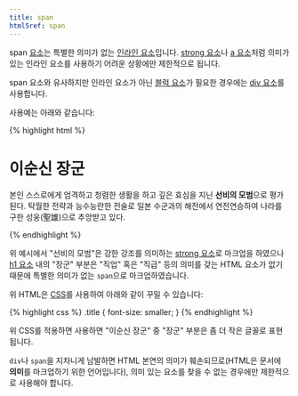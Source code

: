 ```yaml
---
title: span
html5ref: span
---
```

span [요소](/docs/HTML_Element.html)는 특별한 의미가 없는 [인라인 요소](/docs/Block_and_inline_element.html)입니다. [strong 요소](/html/strong.html)나 [a 요소](/html/a.html)처럼 의미가 있는 인라인 요소를 사용하기 어려운 상황에만 제한적으로 됩니다.

span 요소와 유사하지만 인라인 요소가 아닌 [블럭 요소](/docs/Block_and_inline_element.html)가 필요한 경우에는 [div 요소](/html/div.html)를 사용합니다.

사용예는 아래와 같습니다:

{% highlight html %}
<h1>이순신 <span class="title">장군</span></h1>
<p>
    본인 스스로에게 엄격하고 청렴한 생활을 하고 깊은 효심을
    지닌 <strong>선비의 모범</strong>으로 평가된다. 탁월한 전략과 능수능란한
    전술로 일본 수군과의 해전에서 연전연승하여 나라를 구한
    성웅(聖雄)으로 추앙받고 있다.
</p>
{% endhighlight %}

위 예시에서 "선비의 모범"은 강한 강조를 의미하는 [strong 요소](/html/strong.html)로 마크업을 하였으나 [h1 요소](/html/h1.html) 내의 "장군" 부분은 "직업" 혹은 "직급" 등의 의미를 갖는 HTML 요소가 없기 때문에 특별한 의미가 없는 ``span``으로 마크업하였습니다.

위 HTML은 [CSS](/docs/CSS.html)를 사용하여 아래와 같이 꾸밀 수 있습니다:

{% highlight css %}
.title {
    font-size: smaller;
}
{% endhighlight %}

위 CSS를 적용하면 사용하면 "이순신 장군" 중 "장군" 부분은 좀 더 작은 글꼴로 표현됩니다.

``div``나 ``span``을 지차니게 남발하면 HTML 본연의 의미가 훼손되므로(HTML은 문서에 **의미**를 마크업하기 위한 언어입니다), 의미 있는 요소를 찾을 수 없는 경우에만 제한적으로 사용해야 합니다.
